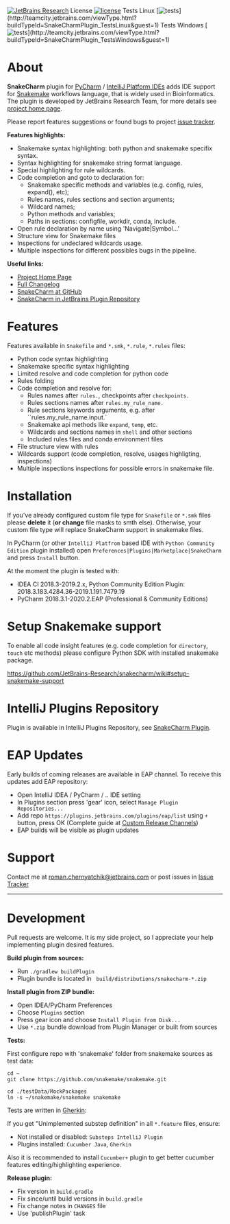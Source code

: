 [![JetBrains Research](https://jb.gg/badges/research.svg)](https://confluence.jetbrains.com/display/ALL/JetBrains+on+GitHub)
License [![license](https://img.shields.io/github/license/mashape/apistatus.svg)](https://opensource.org/licenses/MIT)
Tests Linux [![tests](http://teamcity.jetbrains.com/app/rest/builds/buildType:(id:SnakeCharmPlugin_TestsLinux)/statusIcon.svg)](http://teamcity.jetbrains.com/viewType.html?buildTypeId=SnakeCharmPlugin_TestsLinux&guest=1)
Tests Windows [![tests](http://teamcity.jetbrains.com/app/rest/builds/buildType:(id:SnakeCharmPlugin_TestsWindows)/statusIcon.svg)](http://teamcity.jetbrains.com/viewType.html?buildTypeId=SnakeCharmPlugin_TestsWindows&guest=1)

# About
<!-- Plugin description -->
**SnakeCharm** plugin for [PyCharm](https://www.jetbrains.com/pycharm/) / [IntelliJ Platform IDEs](https://www.jetbrains.com/products.html?fromMenu#type=ide) adds IDE support for [Snakemake](https://snakemake.readthedocs.io/en/stable/) workflows language, that is widely used in Bioinformatics. The plugin is developed by JetBrains Research Team, for more details see [project home page](https://research.jetbrains.org/groups/biolabs/projects?project_id=57).

Please report features suggestions or found bugs to project [issue tracker](https://github.com/JetBrains-Research/snakecharm/issues).

**Features highlights:**
* Snakemake syntax highlighting: both python and snakemake specifix syntax.
* Syntax highlighting for snakemake string format language.
* Special highlighting for rule wildcards.
* Code completion and goto to declaration for:
  * Snakemake specific methods and variables (e.g. config, rules, expand(), etc);
  * Rules names, rules sections and section arguments;
  * Wildcard names;
  * Python methods and variables;
  * Paths in sections: configfile, workdir, conda, include.
* Open rule declaration by name using 'Navigate|Symbol...'
* Structure view for Snakemake files
* Inspections for undeclared wildcards usage.
* Multiple inspections for different possibles bugs in the pipeline. 
  
**Useful links:**
* [Project Home Page](https://research.jetbrains.org/groups/biolabs/projects?project_id=57)
* [Full Changelog](https://github.com/JetBrains-Research/snakecharm/blob/master/CHANGELOG.md)
* [SnakeCharm at GitHub](https://github.com/JetBrains-Research/snakecharm)           
* [SnakeCharm in JetBrains Plugin Repository](https://plugins.jetbrains.com/plugin/11947-snakecharm)
<!-- Plugin description end -->

# Features

Features available in `Snakefile` and `*.smk`, `*.rule`, `*.rules` files:
* Python code syntax highlighting
* Snakemake specific syntax highlighting
* Limited resolve and code completion for python code
* Rules folding
* Code completion and resolve for:
   * Rules names after `rules.`, checkpoints after `checkpoints.`
   * Rules sections names after `rules.my_rule_name.`
   * Rule sections keywords arguments, e.g. after ``rules.my_rule_name.input.`
   * Snakemake api methods like `expand`, `temp`, etc.
   * Wildcards and sections names in `shell` and other sections
   * Included rules files and conda environment files
* File structure view with rules
* Wildcards support (code completion, resolve, usages highligting, inspections)
* Multiple inspections inspections for possible errors in snakemake file.

# Installation

If you've already configured custom file type for `Snakefile` or `*.smk` files please **delete** it (**or change** file masks to smth else). Otherwise, your custom file type will replace SnakeCharm support in snakemake files.

In PyCharm (or other `IntelliJ Platfrom` based IDE with `Python Community Edition` plugin installed) open `Preferences|Plugins|Marketplace|SnakeCharm` and press `Install` button.

At the moment the plugin is tested with:
* IDEA CI 2018.3-2019.2.x, Python Community Edition Plugin: 2018.3.183.4284.36-2019.1.191.7479.19
* PyCharm 2018.3.1-2020.2.EAP (Professional & Community Editions)

# Setup Snakemake support

To enable all code insight features (e.g. code completion for `directory`, `touch` etc methods) please configure Python SDK with installed snakemake package.

https://github.com/JetBrains-Research/snakecharm/wiki#setup-snakemake-support

# IntelliJ Plugins Repository
Plugin is available in IntelliJ Plugins Repository, see [SnakeCharm Plugin](https://plugins.jetbrains.com/plugin/11947-snakecharm).

# EAP Updates
Early builds of coming releases are available in EAP channel. To receive this updates add EAP repository:
* Open IntelliJ IDEA / PyCharm / .. IDE setting
* In Plugins section press 'gear' icon, select `Manage Plugin Repositories...`
* Add repo `https://plugins.jetbrains.com/plugins/eap/list` using `+` button, press OK
(Complete guide at [Custom Release Channels](https://www.jetbrains.org/intellij/sdk/docs/plugin_repository/custom_channels.html))
* EAP builds will be visible as plugin updates

# Support
Contact me at roman.chernyatchik@jetbrains.com or post issues in [Issue Tracker](https://github.com/JetBrains-Research/snakecharm/issues)

---

# Development

Pull requests are welcome. It is my side project, so I appreciate your help implementing plugin desired features.

**Build plugin from sources:**
* Run `./gradlew buildPlugin`
* Plugin bundle is located in ` build/distributions/snakecharm-*.zip`

**Install plugin from ZIP bundle:**
* Open IDEA/PyCharm Preferences
* Choose `Plugins` section
* Press gear icon and choose `Install Plugin from Disk...`
* Use `*.zip` bundle download from Plugin Manager or built from sources 

**Tests:**

First configure repo with 'snakemake' folder from snakemake sources as test data:
```shell
cd ~
git clone https://github.com/snakemake/snakemake.git

cd ./testData/MockPackages
ln -s ~/snakemake/snakemake snakemake
```

Tests are written in [Gherkin](https://cucumber.io/docs/gherkin):

If you get "Unimplemented substep definition" in all `*.feature` files, ensure:
  * Not installed or disabled: `Substeps IntelliJ Plugin` 
  * Plugins installed: `Cucumber Java`, `Gherkin`

Also it is recommended to install `Cucumber+` plugin to get better cucumber features editing/highlighting experience.
  
**Release plugin:**
* Fix version in `build.gradle`
* Fix since/until build versions in `build.gradle`
* Fix change notes in `CHANGES` file
* Use 'publishPlugin' task
